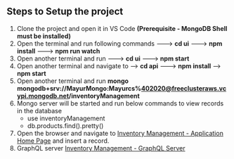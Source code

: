 ## Steps to Setup the project
1. Clone the project and open it in VS Code **(Prerequisite - MongoDB Shell must be installed)**
2. Open the terminal and run following commands ---> **cd ui** ---> **npm install** ---> **npm run watch** 
3. Open another terminal and run ---> **cd ui** ---> **npm start**
4. Open another terminal and navigate to --> **cd api**  --->  **npm install** --> **npm start**
5. Open another terminal and run **__mongo mongodb+srv://MayurMongo:Mayurcs%402020@freeclusteraws.vcypi.mongodb.net/inventoryManagement__**
6. Mongo server will be started and run below commands to view records in the database
   - use inventoryManagement
   - db.products.find().pretty()
7. Open the browser and navigate to [Inventory Management -  Application Home Page](http://localhost:8000/) and insert a record.
8. GraphQL server [Inventory Management - GraphQL Server](http://localhost:3000/graphql)    


